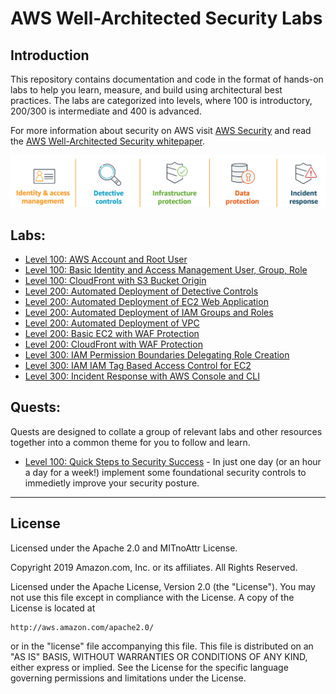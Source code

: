 ﻿# AWS Well-Architected Security Labs

## Introduction
This repository contains documentation and code in the format of hands-on labs to help you learn, measure, and build using architectural best practices. The labs are categorized into levels, where 100 is introductory, 200/300 is intermediate and 400 is advanced.

For more information about security on AWS visit [AWS Security](https://aws.amazon.com/security/) and read the [AWS Well-Architected Security whitepaper](https://d1.awsstatic.com/whitepapers/architecture/AWS-Security-Pillar.pdf).  

![Images/aws_security_areas.png](Images/aws_security_areas.png)  

## Labs:
* [Level 100: AWS Account and Root User](100_AWS_Account_and_Root_User)
* [Level 100: Basic Identity and Access Management User, Group, Role](100_Basic_Identity_and_Access_Management_User_Group_Role)
* [Level 100: CloudFront with S3 Bucket Origin](100_CloudFront_with_S3_Bucket_Origin)
* [Level 200: Automated Deployment of Detective Controls](200_Automated_Deployment_of_Detective_Controls)
* [Level 200: Automated Deployment of EC2 Web Application](200_Automated_Deployment_of_EC2_Web_Application)
* [Level 200: Automated Deployment of IAM Groups and Roles](200_Automated_Deployment_of_IAM_Groups_and_Roles)
* [Level 200: Automated Deployment of VPC](200_Automated_Deployment_of_VPC)
* [Level 200: Basic EC2 with WAF Protection](200_Basic_EC2_with_WAF_Protection)
* [Level 200: CloudFront with WAF Protection](200_CloudFront_with_WAF_Protection)
* [Level 300: IAM Permission Boundaries Delegating Role Creation](300_IAM_Permission_Boundaries_Delegating_Role_Creation)
* [Level 300: IAM IAM Tag Based Access Control for EC2](300_IAM_Tag_Based_Access_Control_for_EC2)
* [Level 300: Incident Response with AWS Console and CLI](300_Incident_Response_with_AWS_Console_and_CLI)

## Quests:
Quests are designed to collate a group of relevant labs and other resources together into a common theme for you to follow and learn.
* [Level 100: Quick Steps to Security Success](Quest_100_Quick_Steps_to_Security_Success) - In just one day (or an hour a day for a week!) implement some foundational security controls to immedietly improve your security posture.

***

## License
Licensed under the Apache 2.0 and MITnoAttr License. 

Copyright 2019 Amazon.com, Inc. or its affiliates. All Rights Reserved.

Licensed under the Apache License, Version 2.0 (the "License"). You may not use this file except in compliance with the License. A copy of the License is located at

    http://aws.amazon.com/apache2.0/

or in the "license" file accompanying this file. This file is distributed on an "AS IS" BASIS, WITHOUT WARRANTIES OR CONDITIONS OF ANY KIND, either express or implied. See the License for the specific language governing permissions and limitations under the License.
